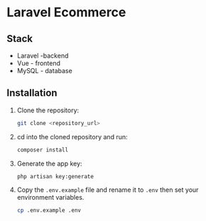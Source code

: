 # Laravel Ecommerce

## Stack
- Laravel -backend
- Vue - frontend
- MySQL - database

## Installation
1. Clone the repository:
    ```bash
    git clone <repository_url>
    ```
1. cd into the cloned repository and run:
    ```bash
    composer install
    ```
1. Generate the app key:
    ```bash
    php artisan key:generate
    ```
1. Copy the `.env.example` file and rename it to `.env` then set your environment variables.
    ```bash
    cp .env.example .env
    ```
